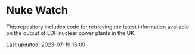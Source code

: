 # Nuke Watch

This repository includes code for retrieving the latest information available on the output of EDF nuclear power plants in the UK.

Last updated: 2023-07-19 16:09
